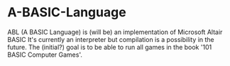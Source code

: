 # A-BASIC-Language
ABL (A BASIC Language) is (will be) an implementation of Microsoft Altair BASIC
It's currently an interpreter but compilation is a possibility in the future.
The (initial?) goal is to be able to run all games in the book '101 BASIC Computer Games'.
